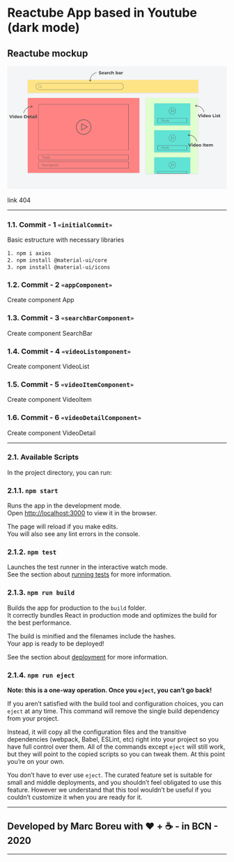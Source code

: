 # Reactube App based in Youtube (dark mode)

## Reactube mockup

![Reactube-App](src/media/Mockup-Reactube.png)

link 404

---

### 1.1. Commit - 1  `«initialCommit»`

Basic estructure with necessary libraries

    1. npm i axios
    2. npm install @material-ui/core
    3. npm install @material-ui/icons


### 1.2. Commit - 2 `«appComponent»`

Create component App

### 1.3. Commit - 3  `«searchBarComponent»`

Create component SearchBar

### 1.4. Commit - 4  `«videoListomponent»`

Create component VideoList

### 1.5. Commit - 5  `«videoItemComponent»`

Create component VideoItem

### 1.6. Commit - 6  `«videoDetailComponent»`

Create component VideoDetail

---

### 2.1. Available Scripts

In the project directory, you can run:

### 2.1.1. `npm start`

Runs the app in the development mode.\
Open [http://localhost:3000](http://localhost:3000) to view it in the browser.

The page will reload if you make edits.\
You will also see any lint errors in the console.

### 2.1.2. `npm test`

Launches the test runner in the interactive watch mode.\
See the section about [running tests](https://facebook.github.io/create-react-app/docs/running-tests) for more information.

### 2.1.3. `npm run build`

Builds the app for production to the `build` folder.\
It correctly bundles React in production mode and optimizes the build for the best performance.

The build is minified and the filenames include the hashes.\
Your app is ready to be deployed!

See the section about [deployment](https://facebook.github.io/create-react-app/docs/deployment) for more information.

### 2.1.4. `npm run eject`

**Note: this is a one-way operation. Once you `eject`, you can’t go back!**

If you aren’t satisfied with the build tool and configuration choices, you can `eject` at any time. This command will remove the single build dependency from your project.

Instead, it will copy all the configuration files and the transitive dependencies (webpack, Babel, ESLint, etc) right into your project so you have full control over them. All of the commands except `eject` will still work, but they will point to the copied scripts so you can tweak them. At this point you’re on your own.

You don’t have to ever use `eject`. The curated feature set is suitable for small and middle deployments, and you shouldn’t feel obligated to use this feature. However we understand that this tool wouldn’t be useful if you couldn’t customize it when you are ready for it.


---
## Developed by Marc Boreu with ❤️ + ☕ - in BCN - 2020
---